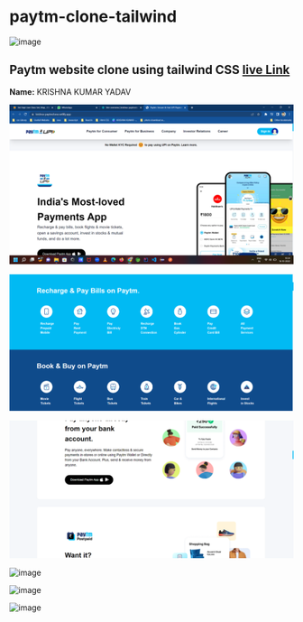 # paytm-clone-tailwind
![image](https://img.shields.io/badge/tailwind-paytm-blue)


## Paytm website clone using tailwind CSS  [live Link](https://krishna-paytmclone.netlify.app/)

**Name:** KRISHNA KUMAR YADAV




![image](https://github.com/Krishna12345825/paytm-clone-tailwind/blob/main/images/img.png)


![image](https://github.com/Krishna12345825/paytm-clone-tailwind/blob/main/images/img2.png)

![image](https://github.com/Krishna12345825/paytm-clone-tailwind/blob/main/images/img3.png)

![image]()

![image]()

![image]()
